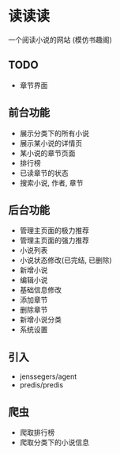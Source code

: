 # 读读读

一个阅读小说的网站 (模仿书趣阁)

## TODO
- 章节界面

## 前台功能
- 展示分类下的所有小说
- 展示某小说的详情页
- 某小说的章节页面
- 排行榜
- 已读章节的状态
- 搜索小说, 作者, 章节

## 后台功能
- 管理主页面的极力推荐
- 管理主页面的强力推荐
- 小说列表
- 小说状态修改(已完结, 已删除)
- 新增小说
- 编辑小说
- 基础信息修改
- 添加章节
- 删除章节
- 新增小说分类
- 系统设置

## 引入
- jenssegers/agent
- predis/predis

## 爬虫
- 爬取排行榜
- 爬取分类下的小说信息